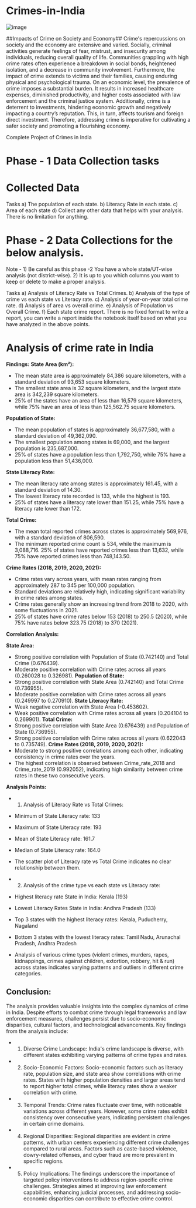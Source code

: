 # Crimes-in-India
![image](https://github.com/TVsony/Crimes-in-India/assets/134869229/0969baae-5369-43e3-ade3-bcbcc982d0eb)

##Impacts of Crime on Society and Economy## 
Crime's repercussions on society and the economy are extensive and varied.
Socially, criminal activities generate feelings of fear, mistrust, and insecurity among individuals, reducing overall quality of life. 
Communities grappling with high crime rates often experience a breakdown in social bonds, heightened isolation, and a decrease in community involvement. 
Furthermore, the impact of crime extends to victims and their families, causing enduring physical and psychological trauma.
On an economic level, the prevalence of crime imposes a substantial burden. 
It results in increased healthcare expenses, diminished productivity, and higher costs associated with law enforcement and the criminal justice system.
Additionally, crime is a deterrent to investments, hindering economic growth and negatively impacting a country’s reputation.
This, in turn, affects tourism and foreign direct investment. Therefore, addressing crime is imperative for cultivating a safer society and promoting a flourishing economy.

Complete Project of Crimes in India  

# Phase - 1 Data Collection tasks
# Collected Data

Tasks
  a) The population of each state.
  b) Literacy Rate in each state.
  c) Area of each state
  d) Collect any other data that helps with your analysis. There is no limitation for anything.

  

# Phase - 2 Data Collections for the below analysis. 
Note - 
    1) Be careful as this phase -2 You have a whole state/UT-wise analysis (not district-wise).
    2) It is up to you which columns you want to keep or delete to make a proper analysis.

Tasks 
  a) Analysis of Literacy Rate vs Total Crimes.
  b) Analysis of the type of crime vs each state vs Literacy rate.
  c) Analysis of year-on-year total crime rate.
  d) Analysis of area vs overall crime.
  e) Analysis of Population vs Overall Crime.
  f) Each state crime report. There is no fixed format to write a report, you can write a report inside the notebook itself based on what you have analyzed in the above points.

# Analysis of crime rate in India 
**Findings:**
**State Area (km²):**
- The mean state area is approximately 84,386 square kilometers, with a standard deviation of 93,653 square kilometers.
- The smallest state area is 32 square kilometers, and the largest state area is 342,239 square kilometers.
- 25% of the states have an area of less than 16,579 square kilometers, while 75% have an area of less than 125,562.75 square kilometers.

**Population of State:**
- The mean population of states is approximately 36,677,580, with a standard deviation of 49,362,090.
- The smallest population among states is 69,000, and the largest population is 235,687,000.
- 25% of states have a population less than 1,792,750, while 75% have a population less than 51,436,000.

**State Literacy Rate:**
- The mean literacy rate among states is approximately 161.45, with a standard deviation of 14.30.
- The lowest literacy rate recorded is 133, while the highest is 193.
- 25% of states have a literacy rate lower than 151.25, while 75% have a literacy rate lower than 172.

**Total Crime:**
- The mean total reported crimes across states is approximately 569,976, with a standard deviation of 806,590.
- The minimum reported crime count is 534, while the maximum is 3,088,716.
25% of states have reported crimes less than 13,632, while 75% have reported crimes less than 748,143.50.

**Crime Rates (2018, 2019, 2020, 2021):**
- Crime rates vary across years, with mean rates ranging from approximately 287 to 345 per 100,000 population.
- Standard deviations are relatively high, indicating significant variability in crime rates among states.
- Crime rates generally show an increasing trend from 2018 to 2020, with some fluctuations in 2021.
- 25% of states have crime rates below 153 (2018) to 250.5 (2020), while 75% have rates below 323.75 (2018) to 370 (2021).

**Correlation Analysis:**

**State Area:**
- Strong positive correlation with Population of State (0.742140) and Total Crime (0.676439).
- Moderate positive correlation with Crime rates across all years (0.260028 to 0.326981).
**Population of State:**
- Strong positive correlation with State Area (0.742140) and Total Crime (0.736955).
- Moderate positive correlation with Crime rates across all years (0.249997 to 0.270910).
**State Literacy Rate:**
- Weak negative correlation with State Area (-0.453602).
- Weak positive correlation with Crime rates across all years (0.204104 to 0.269901).
**Total Crime:**
- Strong positive correlation with State Area (0.676439) and Population of State (0.736955).
- Strong positive correlation with Crime rates across all years (0.622043 to 0.735749).
**Crime Rates (2018, 2019, 2020, 2021):**
- Moderate to strong positive correlations among each other, indicating consistency in crime rates over the years.
- The highest correlation is observed between Crime_rate_2018 and Crime_rate_2019 (0.992052), indicating high similarity between crime rates in these two consecutive years.

**Analysis Points:**
- 1) Analysis of Literacy Rate vs Total Crimes:
- Minimum of State Literacy rate: 133
- Maximum of State Literacy rate: 193
- Mean of State Literacy rate: 161.7
- Median of State Literacy rate: 164.0
- The scatter plot of Literacy rate vs Total Crime indicates no clear
relationship between them.

- 2) Analysis of the crime type vs each state vs Literacy rate:
- Highest literacy rate State in India: Kerala (193)
- Lowest Literacy Rates State in India: Andhra Pradesh (133)
- Top 3 states with the highest literacy rates: Kerala, Puducherry, Nagaland
- Bottom 3 states with the lowest literacy rates: Tamil Nadu, Arunachal Pradesh, Andhra Pradesh
- Analysis of various crime types (violent crimes, murders, rapes, kidnappings, crimes against children, extortion, robbery, hit & run) across states indicates varying patterns and outliers in different crime categories.


## Conclusion:
The analysis provides valuable insights into the complex dynamics of crime in India. Despite efforts to combat crime through legal frameworks and law enforcement measures, challenges persist due to socio-economic disparities, cultural factors, and technological advancements. Key findings from the analysis include:

- 1) Diverse Crime Landscape: India's crime landscape is diverse, with different states exhibiting varying patterns of crime types and rates.

- 2) Socio-Economic Factors: Socio-economic factors such as literacy rate, population size, and state area show correlations with crime rates. States with higher population densities and larger areas tend to report higher total crimes, while literacy rates show a weaker correlation with crime.

- 3) Temporal Trends: Crime rates fluctuate over time, with noticeable variations across different years. However, some crime rates exhibit consistency over consecutive years, indicating persistent challenges in certain crime domains.

- 4) Regional Disparities: Regional disparities are evident in crime patterns, with urban centers experiencing different crime challenges compared to rural areas. Factors such as caste-based violence, dowry-related offenses, and cyber fraud are more prevalent in specific regions.

- 5) Policy Implications: The findings underscore the importance of targeted policy interventions to address region-specific crime challenges. Strategies aimed at improving law enforcement capabilities, enhancing judicial processes, and addressing socio-economic disparities can contribute to effective crime control.
